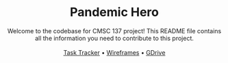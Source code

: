 <br />
<div align="center">
  <h1 align="center">Pandemic Hero</h1>

  <p align="center">
    Welcome to the codebase for CMSC 137 project! This README file contains all the information you need to contribute to this project.
    <br />
    <br />
    <a href="https://docs.google.com/spreadsheets/d/1aKWxqGMbyEnyWf6LY2PL20jWq92p4WXMJ-gG6z7noeg/edit?usp=sharing">Task Tracker</a>
    •
    <a href="https://www.figma.com/file/sxtUN2W2v9hoBDgicC5VZY/CMSC-137%3A-The-Pandemic-Hero-Game?node-id=0%3A1&t=1se8tmSqt8tgjxvd-1">Wireframes</a>
    •
     <a href="https://drive.google.com/drive/folders/12dNzwNXSyomnyB5SFX7v0bKPeh8jNTA-?usp=sharing">GDrive</a>
    <br>
  </p>
</div>

